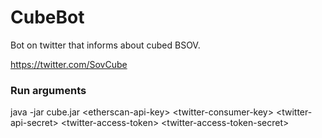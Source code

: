 # CubeBot
Bot on twitter that informs about cubed BSOV.

https://twitter.com/SovCube

### Run arguments

java -jar cube.jar \<etherscan-api-key\> \<twitter-consumer-key\> \<twitter-api-secret\> \<twitter-access-token\> \<twitter-access-token-secret\>
